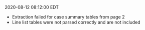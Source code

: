 2020-08-12 08:12:00 EDT


- Extraction failed for case summary tables from page 2
- Line list tables were not parsed correctly and are not included
